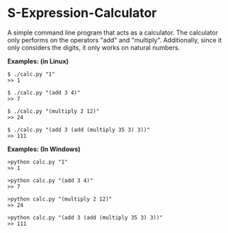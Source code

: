 # S-Expression-Calculator
A simple command line program that acts as a calculator.
The calculator only performs on the operators "add" and "multiply". 
Additionally, since it only considers the digits, it only works on natural numbers.

**Examples: (in Linux)**

```
$ ./calc.py "1"
>> 1

$ ./calc.py "(add 3 4)"
>> 7

$ ./calc.py "(multiply 2 12)"
>> 24

$ ./calc.py "(add 3 (add (multiply 35 3) 3))"
>> 111

```

**Examples: (In Windows)**

```
>python calc.py "1"
>> 1

>python calc.py "(add 3 4)"
>> 7

>python calc.py "(multiply 2 12)"
>> 24

>python calc.py "(add 3 (add (multiply 35 3) 3))"
>> 111

```
